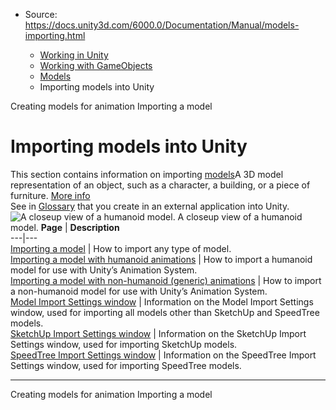 * Source: https://docs.unity3d.com/6000.0/Documentation/Manual/models-importing.html

  * [Working in Unity](https://docs.unity3d.com/6000.0/Documentation/Manual/working-in-unity.html)
  * [Working with GameObjects](https://docs.unity3d.com/6000.0/Documentation/Manual/working-with-gameobjects.html)
  * [Models](https://docs.unity3d.com/6000.0/Documentation/Manual/models.html)
  * Importing models into Unity


[](https://docs.unity3d.com/6000.0/Documentation/Manual/UsingHumanoidChars.html)
Creating models for animation
[](https://docs.unity3d.com/6000.0/Documentation/Manual/ImportingModelFiles.html)
Importing a model
# Importing models into Unity
This section contains information on importing [models](https://docs.unity3d.com/6000.0/Documentation/Manual/models.html)A 3D model representation of an object, such as a character, a building, or a piece of furniture. [More info](https://docs.unity3d.com/6000.0/Documentation/Manual/3D-formats.html)  
See in [Glossary](https://docs.unity3d.com/6000.0/Documentation/Manual/Glossary.html#Model) that you create in an external application into Unity.
![A closeup view of a humanoid model.](https://docs.unity3d.com/6000.0/Documentation/uploads/Main/model-example-3.png) A closeup view of a humanoid model. **Page** | **Description**  
---|---  
[Importing a model](https://docs.unity3d.com/6000.0/Documentation/Manual/ImportingModelFiles.html) | How to import any type of model.  
[Importing a model with humanoid animations](https://docs.unity3d.com/6000.0/Documentation/Manual/ConfiguringtheAvatar.html) | How to import a humanoid model for use with Unity’s Animation System.  
[Importing a model with non-humanoid (generic) animations](https://docs.unity3d.com/6000.0/Documentation/Manual/GenericAnimations.html) | How to import a non-humanoid model for use with Unity’s Animation System.  
[Model Import Settings window](https://docs.unity3d.com/6000.0/Documentation/Manual/class-FBXImporter.html) | Information on the Model Import Settings window, used for importing all models other than SketchUp and SpeedTree models.  
[SketchUp Import Settings window](https://docs.unity3d.com/6000.0/Documentation/Manual/class-SketchUpImporter.html) | Information on the SketchUp Import Settings window, used for importing SketchUp models.  
[SpeedTree Import Settings window](https://docs.unity3d.com/6000.0/Documentation/Manual/class-SpeedTreeImporter.html) | Information on the SpeedTree Import Settings window, used for importing SpeedTree models.  
* * *
[](https://docs.unity3d.com/6000.0/Documentation/Manual/UsingHumanoidChars.html)
Creating models for animation
[](https://docs.unity3d.com/6000.0/Documentation/Manual/ImportingModelFiles.html)
Importing a model
